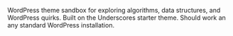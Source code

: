 WordPress theme sandbox for exploring algorithms, data structures, and WordPress quirks. Built on the Underscores starter theme. Should work an any standard WordPress installation.